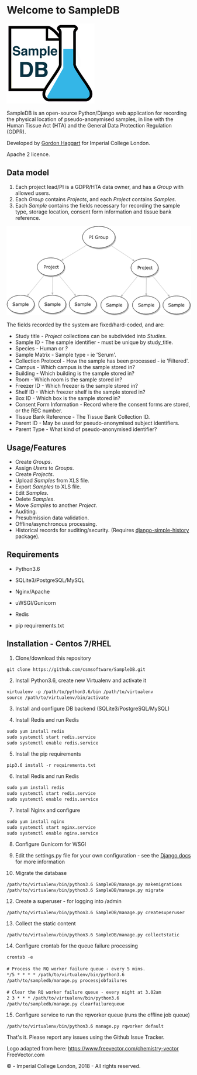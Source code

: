 # Welcome to SampleDB

![alt text](https://github.com/csmsoftware/SampleDB/blob/master/sampledbapp/static/img/sampledb-logo-220.png "SampleDB")

SampleDB is an open-source Python/Django web application for recording the physical location of pseudo-anonymised samples, in line with the Human Tissue Act (HTA) and the General Data Protection Regulation (GDPR).

Developed by [Gordon Haggart](https://github.com/ghaggart) for Imperial College London.

Apache 2 licence. 

## Data model

1. Each project lead/PI is a GDPR/HTA data owner, and has a *Group* with allowed users.
2. Each *Group* contains *Projects*, and each *Project* contains *Samples*.
3. Each *Sample* contains the fields necessary for recording the sample type, storage location, consent form information and tissue bank reference.

![Data model](https://github.com/csmsoftware/SampleDB/blob/master/readme-img/sampledb_datamodel.png "SampleDB")

The fields recorded by the system are fixed/hard-coded, and are: 

* Study title - *Project* collections can be subdivided into *Studies*.
* Sample ID - The sample identifier - must be unique by study_title.
* Species - Human or *?*
* Sample Matrix - Sample type - ie 'Serum'.
* Collection Protocol - How the sample has been processed - ie 'Filtered'.
* Campus - Which campus is the sample stored in?
* Building - Which building is the sample stored in?
* Room - Which room is the sample stored in?
* Freezer ID - Which freezer is the sample stored in?
* Shelf ID - Which freezer shelf is the sample stored in?
* Box ID - Which box is the sample stored in?
* Consent Form Information - Record where the consent forms are stored, or the REC number.
* Tissue Bank Reference - The Tissue Bank Collection ID.
* Parent ID - May be used for pseudo-anonymised subject identifiers.
* Parent Type - What kind of pseudo-anonymised identifier?

## Usage/Features

* Create *Groups*.
* Assign *Users* to *Groups*.
* Create *Projects*.
* Upload *Samples* from XLS file.
* Export *Samples* to XLS file.
* Edit *Samples*.
* Delete *Samples*.
* Move *Samples* to another *Project*.
* Auditing.
* Presubmission data validation.
* Offline/asynchronous processing.
* Historical records for auditing/security. (Requires [django-simple-history](https://django-simple-history.readthedocs.io/en/latest/) package).

## Requirements

* Python3.6
* SQLite3/PostgreSQL/MySQL
* Nginx/Apache
* uWSGI/Gunicorn
* Redis

* pip requirements.txt

## Installation - Centos 7/RHEL

1. Clone/download this repository

```
git clone https://github.com/csmsoftware/SampleDB.git
```

2. Install Python3.6, create new Virtualenv and activate it

```
virtualenv -p /path/to/python3.6/bin /path/to/virtualenv
source /path/to/virtualenv/bin/activate
```

3. Install and configure DB backend (SQLite3/PostgreSQL/MySQL)
 
4. Install Redis and run Redis

```
sudo yum install redis
sudo systemctl start redis.service
sudo systemctl enable redis.service
```

5. Install the pip requirements
```
pip3.6 install -r requirements.txt
```

6. Install Redis and run Redis
```
sudo yum install redis
sudo systemctl start redis.service
sudo systemctl enable redis.service
```

7. Install Nginx and configure
```
sudo yum install nginx
sudo systemctl start nginx.service
sudo systemctl enable nginx.service
```

8. Configure Gunicorn for WSGI

9. Edit the settings.py file for your own configuration - see the [Django docs](https://docs.djangoproject.com/en/2.0/) for more information

10. Migrate the database
```
/path/to/virtualenv/bin/python3.6 SampleDB/manage.py makemigrations
/path/to/virtualenv/bin/python3.6 SampleDB/manage.py migrate
```

12. Create a superuser - for logging into /admin
```
/path/to/virtualenv/bin/python3.6 SampleDB/manage.py createsuperuser
```

13. Collect the static content
```
/path/to/virtualenv/bin/python3.6 SampleDB/manage.py collectstatic
```

14. Configure crontab for the queue failure processing
```
crontab -e

# Process the RQ worker failure queue - every 5 mins.
*/5 * * * * /path/to/virtualenv/bin/python3.6 /path/to/sampledb/manage.py processjobfailures

# Clear the RQ worker failure queue - every night at 3.02am
2 3 * * * /path/to/virtualenv/bin/python3.6 /path/to/sampledb/manage.py clearfailurequeue
```

15. Configure service to run the rqworker queue (runs the offline job queue) 
```
/path/to/virtualenv/bin/python3.6 manage.py rqworker default
```

That's it. Please report any issues using the Github Issue Tracker. 

Logo adapted from here:
https://www.freevector.com/chemistry-vector
FreeVector.com

© - Imperial College London, 2018 - All rights reserved.

